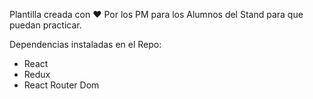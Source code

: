 Plantilla creada con ♥ Por los PM para los Alumnos del Stand para que puedan practicar.

Dependencias instaladas en el Repo:
- React
- Redux
- React Router Dom

